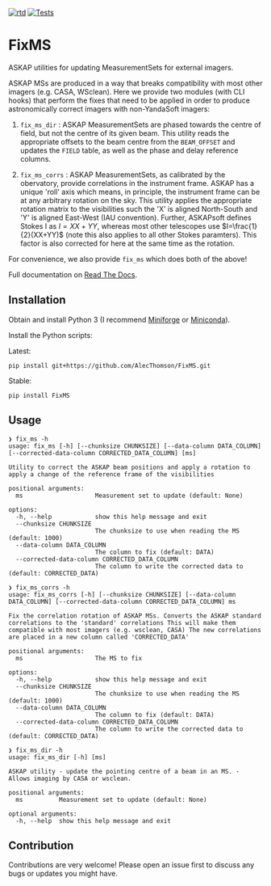 [![rtd](https://readthedocs.org/projects/fixms/badge/?version=latest)](https://fixms.readthedocs.io/) [![Tests](https://github.com/AlecThomson/FixMS/actions/workflows/test.yml/badge.svg)](https://github.com/AlecThomson/FixMS/actions/workflows/test.yml)

# FixMS

ASKAP utilities for updating MeasurementSets for external imagers.

ASKAP MSs are produced in a way that breaks compatibility with most other imagers (e.g. CASA, WSclean). Here we provide two modules (with CLI hooks) that perform the fixes that need to be applied in order to produce astronomically correct imagers with non-YandaSoft imagers:

1. `fix_ms_dir` : ASKAP MeasurementSets are phased towards the centre of field, but not the centre of its given beam. This utility reads the appropriate offsets to the beam centre from the `BEAM_OFFSET` and updates the `FIELD` table, as well as the phase and delay reference columns.

2. `fix_ms_corrs` : ASKAP MeasurementSets, as calibrated by the obervatory, provide correlations in the instrument frame. ASKAP has a unique 'roll' axis which means, in principle, the instrument frame can be at any arbitrary rotation on the sky. This utility applies the appropriate rotation matrix to the visibilities such the 'X' is aligned North-South and 'Y' is aligned East-West (IAU convention). Further, ASKAPsoft defines Stokes I as $I=XX+YY$, whereas most other telescopes use $I=\frac{1}{2}(XX+YY)$ (note this also applies to all other Stokes paramters). This factor is also corrected for here at the same time as the rotation.

For convenience, we also provide `fix_ms` which does both of the above!

Full documentation on [Read The Docs](https://fixms.readthedocs.io/en/latest/).

## Installation

Obtain and install Python 3 (I recommend [Miniforge](https://github.com/conda-forge/miniforge) or [Miniconda](https://docs.conda.io/en/latest/miniconda.html)).

Install the Python scripts:

Latest:
```
pip install git+https://github.com/AlecThomson/FixMS.git
```

Stable:
```
pip install FixMS
```

## Usage

```
❯ fix_ms -h
usage: fix_ms [-h] [--chunksize CHUNKSIZE] [--data-column DATA_COLUMN] [--corrected-data-column CORRECTED_DATA_COLUMN] [ms]

Utility to correct the ASKAP beam positions and apply a rotation to apply a change of the reference frame of the visibilities

positional arguments:
  ms                    Measurement set to update (default: None)

options:
  -h, --help            show this help message and exit
  --chunksize CHUNKSIZE
                        The chunksize to use when reading the MS (default: 1000)
  --data-column DATA_COLUMN
                        The column to fix (default: DATA)
  --corrected-data-column CORRECTED_DATA_COLUMN
                        The column to write the corrected data to (default: CORRECTED_DATA)
```

```
❯ fix_ms_corrs -h
usage: fix_ms_corrs [-h] [--chunksize CHUNKSIZE] [--data-column DATA_COLUMN] [--corrected-data-column CORRECTED_DATA_COLUMN] ms

Fix the correlation rotation of ASKAP MSs. Converts the ASKAP standard correlations to the 'standard' correlations This will make them compatible with most imagers (e.g. wsclean, CASA) The new correlations are placed in a new column called 'CORRECTED_DATA'

positional arguments:
  ms                    The MS to fix

options:
  -h, --help            show this help message and exit
  --chunksize CHUNKSIZE
                        The chunksize to use when reading the MS (default: 1000)
  --data-column DATA_COLUMN
                        The column to fix (default: DATA)
  --corrected-data-column CORRECTED_DATA_COLUMN
                        The column to write the corrected data to (default: CORRECTED_DATA)
```

```
❯ fix_ms_dir -h
usage: fix_ms_dir [-h] [ms]

ASKAP utility - update the pointing centre of a beam in an MS. - Allows imaging by CASA or wsclean.

positional arguments:
  ms          Measurement set to update (default: None)

optional arguments:
  -h, --help  show this help message and exit
  ```

## Contribution

Contributions are very welcome! Please open an issue first to discuss any bugs or updates you might have.

